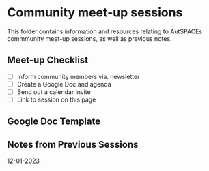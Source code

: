 # Community meet-up sessions

This folder contains information and resources relating to AutSPACEs commmunity meet-up sessions, as well as previous notes.

## Meet-up Checklist

* [ ] Inform community members via. newsletter
* [ ] Create a Google Doc and agenda
* [ ] Send out a calendar invite
* [ ] Link to session on this page 

## Google Doc Template

## Notes from Previous Sessions

[12-01-2023](https://docs.google.com/document/d/1wu0LULOY6k-jbbYwZwuZmwDyI7cBa0zPc2shramRWkM/edit?usp=sharing)
